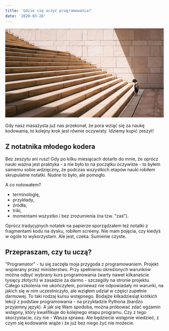 ```yaml
---
title: 'Gdzie się uczyć programowania?'
date: '2020-03-28'
---
```


![photo](post2photo1.jpg)

Gdy nasz masażysta już nas przekonał, że pora wziąć się za naukę kodowania, to kolejny krok jest równie oczywisty. Idziemy kupić zeszyt!

## Z notatnika młodego kodera

Bez zeszytu ani rusz! Gdy po kilku miesiącach dotarło do mnie, że oprócz nauki ważna jest praktyka - a nie było to na początku oczywiste - 
to byłem samemu sobie wdzięczny, że podczas wszystkich etapów nauki robiłem skrupulatne notatki. Nudne to było, ale pomogło.

A co notowałem?
- terminologię,
- przykłady,
- źródła,
- triki,
- momentami wszystko i bez zrozumienia (na tzw. "zaś").

Oprócz tradycyjnych notatek na papierze sporządzałem też notatki z fragmentami kodu na dysku, robiłem screeny. Nie mam pojęcia, czy kiedyś 
w ogóle to wykorzystam. Ale jest, czeka. Sumienie czyste.

## Przepraszam, czy tu uczą?

"Programator" - tu się zaczęła moja przygoda z programowaniem. Projekt wspierany przez ministerstwo. Przy spełnieniu określonych warunków można odbyć 
wybrany kurs programowania (warty nawet kilkanaście tysięcy złotych) w zasadzie za darmo - szczegóły na stronie projektu. Całego szkolenia nie ukończyłem, 
ponieważ nie odpowiadały mi warunki, na jakich się w nim uczestniczyło, ale wziąłem udział w części zupełnie darmowej. To taki rodzaj kursu wstępnego. 
Bodajże kilkadziesiąt krótkich lekcji z podstaw programowania - na przykładzie Pythona (bardzo przyjemny język). A jak się Wam spodoba, można próbować 
zdać egzamin wstępny, który kwalifikuje do kolejnego etapu programu. Czy z tego skorzystacie, czy nie - Wasza sprawa. Ale będziecie wstępnie wiedzieć, 
z czym się kodowanie wiąże i że już bez niego żyć nie możecie.   




